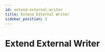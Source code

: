 ```yaml
---
id: extend-external-writer  
title: Extend External Writer  
sidebar_position: 2
---
```


# Extend External Writer